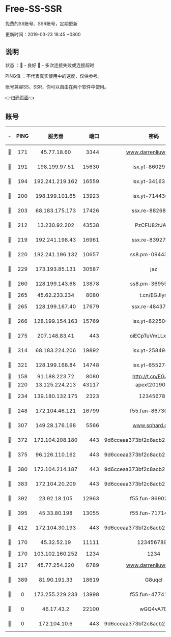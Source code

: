 # Free-SS-SSR

免费的SS账号、SSR账号，定期更新

更新时间：2019-03-23 18:45 +0800

## 说明

状态     ：🙂 - 良好 🙁 - 多次连接失败或连接超时

PING值   ：不代表真实使用中的速度，仅供参考。

账号兼容SS、SSR，你可以自由在两个软件中使用。

👉[扫码页面](https://liesauer.github.io/Free-SS-SSR/)👈

## 账号

|-|PING|服务器|端口|密码|加密方式|区域|
|:----:|:----:|:-----:|-----:|:----:|:----:|:----:|
|🙂|171|45.77.18.60|3344|www.darrenliuwei.com|aes-256-cfb|JP|
|🙂|191|198.199.97.51|15630|isx.yt-86029776|aes-256-cfb|US|
|🙂|194|192.241.219.162|16559|isx.yt-34163162|aes-256-cfb|US|
|🙂|200|198.199.101.65|13923|isx.yt-71443072|aes-256-cfb|US|
|🙂|203|68.183.175.173|17426|ssx.re-88268123|aes-256-cfb|US|
|🙂|212|13.230.92.202|43538|PzCFU82tJAdZ|aes-256-cfb|JP|
|🙂|219|192.241.198.43|16961|ssx.re-83927366|aes-256-cfb|US|
|🙂|220|192.241.196.132|10657|ss8.pm-09443991|aes-256-cfb|US|
|🙂|229|173.193.85.131|30587|jaz|aes-256-cfb|US|
|🙂|260|128.199.143.68|13878|ss8.pm-36955198|aes-256-cfb|SG|
|🙂|265|45.62.233.234|8080|t.cn/EGJIyrl|rc4-md5|CA|
|🙂|265|128.199.167.40|17679|ssx.re-48437316|aes-256-cfb|SG|
|🙂|266|128.199.154.163|15769|isx.yt-62250628|aes-256-cfb|SG|
|🙂|275|207.148.83.41|443|oiECpTuVmLLxk4Ts|aes-256-cfb|AU|
|🙂|314|68.183.224.206|19892|isx.yt-25849474|aes-256-cfb|SG|
|🙂|321|128.199.168.84|14748|isx.yt-65527491|aes-256-cfb|SG|
|🙂|158|91.188.223.72|8080|http://t.cn/EGJIyrl|rc4-md5|RU|
|🙂|220|13.125.224.213|43117|apext2019005|chacha20|KR|
|🙂|234|139.180.132.175|2323|123456789|aes-256-cfb|SG|
|🙂|248|172.104.46.121|16799|f55.fun-86730796|aes-256-cfb|SG|
|🙂|307|149.28.176.168|5566|www.sphard.com|aes-256-cfb|AU|
|🙂|372|172.104.208.180|443|9d6cceaa373bf2c8acb22e60b6a58be6|aes-256-cfb|US|
|🙂|375|96.126.110.162|443|9d6cceaa373bf2c8acb22e60b6a58be6|aes-256-cfb|US|
|🙂|380|172.104.214.187|443|9d6cceaa373bf2c8acb22e60b6a58be6|aes-256-cfb|US|
|🙂|383|172.104.20.209|443|9d6cceaa373bf2c8acb22e60b6a58be6|aes-256-cfb|US|
|🙂|392|23.92.18.105|12963|f55.fun-86902883|aes-256-cfb|US|
|🙂|395|45.33.80.198|13055|f55.fun-71714791|aes-256-cfb|US|
|🙂|412|172.104.30.193|443|9d6cceaa373bf2c8acb22e60b6a58be6|aes-256-cfb|US|
|🙁|170|45.32.52.19|11111|1234567890|aes-256-cfb|JP|
|🙁|170|103.102.160.252|1234|1234|rc4-md5|JP|
|🙁|217|45.77.254.220|6789|www.darrenliuwei.com|aes-256-cfb|SG|
|🙁|389|81.90.191.33|18619|G8uqcl|aes-256-cfb|US|
|🙁|0|173.255.229.233|13998|f55.fun-47741673|aes-256-cfb|US|
|🙁|0|46.17.43.2|22100|wGQ4vA7D|aes-256-gcm|RU|
|🙁|0|172.104.10.6|443|9d6cceaa373bf2c8acb22e60b6a58be6|aes-256-cfb|US|
